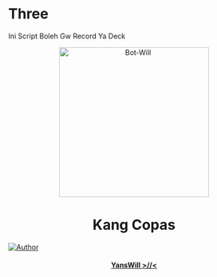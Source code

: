 # Three
Ini Script Boleh Gw Record Ya Deck
<div align="center">

<img src="https://i.ibb.co/Np8P4nN/9b2b698ce8baa0d04f1ed9c401bea43b.jpg" alt="Bot-Will" width="300" />

# Kang Copas

>

>

>

</div>

<p align="center">

  <a href="https://github.com/WilliamXixi"><img title="Author" src="https://img.shields.io/badge/Author-Hexagonz-red.svg?style=for-the-badge&logo=github" /></a>

  <h4 align="center">

  <a href="https://wa.me/994407170763"> YansWill  >//< </a>

</h4>

</p>
